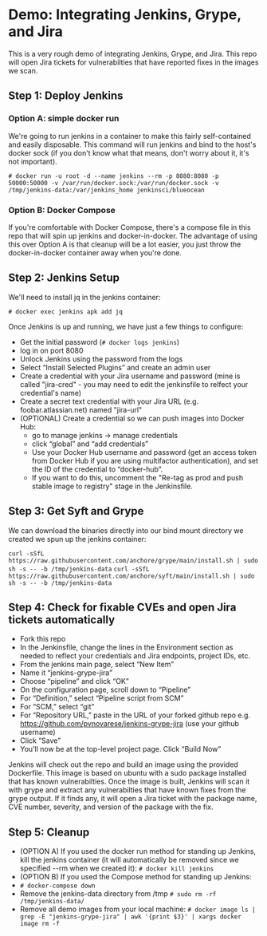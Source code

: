 # Demo: Integrating Jenkins, Grype, and Jira

This is a very rough demo of integrating Jenkins, Grype, and Jira.  This repo will open Jira tickets for vulnerabilties that have reported fixes in the images we scan. 

## Step 1: Deploy Jenkins

### Option A: simple docker run

We're going to run jenkins in a container to make this fairly self-contained and easily disposable.  This command will run jenkins and bind to the host's docker sock (if you don't know what that means, don't worry about it, it's not important).

`# docker run -u root -d --name jenkins --rm -p 8080:8080 -p 50000:50000 -v /var/run/docker.sock:/var/run/docker.sock -v /tmp/jenkins-data:/var/jenkins_home jenkinsci/blueocean`

### Option B: Docker Compose

If you're comfortable with Docker Compose, there's a compose file in this repo that will spin up jenkins and docker-in-docker.  The advantage of using this over Option A is that cleanup will be a lot easier, you just throw the docker-in-docker container away when you're done.  

## Step 2: Jenkins Setup

We'll need to install jq in the jenkins container:

`# docker exec jenkins apk add jq`

Once Jenkins is up and running, we have just a few things to configure:
- Get the initial password (`# docker logs jenkins`)
- log in on port 8080
- Unlock Jenkins using the password from the logs
- Select “Install Selected Plugins” and create an admin user
- Create a credential with your Jira username and password (mine is called "jira-cred" - you may need to edit the jenkinsfile to relfect your credential's name)
- Create a secret text credential with your Jira URL (e.g. foobar.atlassian.net) named "jira-url"
- (OPTIONAL) Create a credential so we can push images into Docker Hub:
	- go to manage jenkins -> manage credentials
	- click “global” and “add credentials”
	- Use your Docker Hub username and password (get an access token from Docker Hub if you are using multifactor authentication), and set the ID of the credential to “docker-hub”.
	- If you want to do this, uncomment the "Re-tag as prod and push stable image to registry" stage in the Jenkinsfile.

## Step 3: Get Syft and Grype 
We can download the binaries directly into our bind mount directory we created we spun up the jenkins container:

`curl -sSfL https://raw.githubusercontent.com/anchore/grype/main/install.sh | sudo sh -s -- -b /tmp/jenkins-data`
`curl -sSfL https://raw.githubusercontent.com/anchore/syft/main/install.sh | sudo sh -s -- -b /tmp/jenkins-data`


## Step 4: Check for fixable CVEs and open Jira tickets automatically

- Fork this repo
- In the Jenkinsfile, change the lines in the Environment section as needed to reflect your credentials and Jira endpoints, project IDs, etc.
- From the jenkins main page, select “New Item” 
- Name it “jenkins-grype-jira”
- Choose “pipeline” and click “OK”
- On the configuration page, scroll down to “Pipeline”
- For “Definition,” select “Pipeline script from SCM”
- For “SCM,” select “git”
- For “Repository URL,” paste in the URL of your forked github repo
	e.g. https://github.com/pvnovarese/jenkins-grype-jira (use your github username)
- Click “Save”
- You’ll now be at the top-level project page.  Click “Build Now”

Jenkins will check out the repo and build an image using the provided Dockerfile.  This image is based on ubuntu with a sudo package installed that has known vulnerabilties.  Once the image is built, Jenkins will scan it with grype and extract any vulnerabilties that have known fixes from the grype output.  If it finds any, it will open a Jira ticket with the package name, CVE number, severity, and version of the package with the fix.

## Step 5: Cleanup
- (OPTION A) If you used the docker run method for standing up Jenkins, kill the jenkins container (it will automatically be removed since we specified --rm when we created it):
	`# docker kill jenkins`
- (OPTION B) If you used the Compose method for standing up Jenkins:
- 	`# docker-compose down`
- Remove the jenkins-data directory from /tmp
	`# sudo rm -rf /tmp/jenkins-data/`
- Remove all demo images from your local machine:
	`# docker image ls | grep -E "jenkins-grype-jira" | awk '{print $3}' | xargs docker image rm -f`

